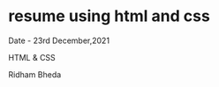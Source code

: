 # resume using html and css
<!-- First Modification -->
Date - 23rd December,2021

<!-- Language used -->
HTML & CSS

<!-- Owner -->
Ridham Bheda

